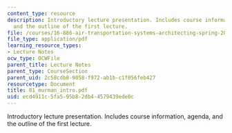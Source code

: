 ```yaml
---
content_type: resource
description: Introductory lecture presentation. Includes course information, agenda,
  and the outline of the first lecture.
file: /courses/16-886-air-transportation-systems-architecting-spring-2004/ecd4911c5fa595b82db44579439ede0c_01_murman_intro.pdf
file_type: application/pdf
learning_resource_types:
- Lecture Notes
ocw_type: OCWFile
parent_title: Lecture Notes
parent_type: CourseSection
parent_uid: 2c58cdb8-9058-f972-ab1b-c1f056feb427
resourcetype: Document
title: 01_murman_intro.pdf
uid: ecd4911c-5fa5-95b8-2db4-4579439ede0c
---
```

Introductory lecture presentation. Includes course information, agenda, and the outline of the first lecture.

